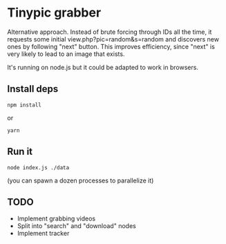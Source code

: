 # Tinypic grabber

Alternative approach. Instead of brute forcing through IDs all the time, it requests some initial view.php?pic=random&s=random and discovers new ones by following "next" button. This improves efficiency, since "next" is very likely to lead to an image that exists.

It's running on node.js but it could be adapted to work in browsers.

## Install deps

```
npm install
```
or
```
yarn
```

## Run it

```
node index.js ./data
```

(you can spawn a dozen processes to parallelize it)

## TODO

- Implement grabbing videos
- Split into "search" and "download" nodes
- Implement tracker